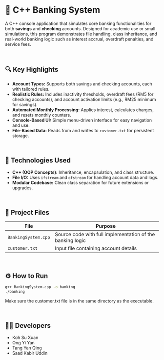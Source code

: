 # 🏦 C++ Banking System

A C++ console application that simulates core banking functionalities for both **savings** and **checking** accounts. Designed for academic use or small simulations, this program demonstrates file handling, class inheritance, and real-world banking logic such as interest accrual, overdraft penalties, and service fees.

<br>

## 🔍 Key Highlights

- **Account Types:** Supports both savings and checking accounts, each with tailored rules.
- **Realistic Rules:** Includes inactivity thresholds, overdraft fees (RM5 for checking accounts), and account activation limits (e.g., RM25 minimum for savings).
- **Automated Monthly Processing:** Applies interest, calculates charges, and resets monthly counters.
- **Console-Based UI:** Simple menu-driven interface for easy navigation and use.
- **File-Based Data:** Reads from and writes to `customer.txt` for persistent storage.

<br>

## 💼 Technologies Used

- **C++ (OOP Concepts):** Inheritance, encapsulation, and class structure.
- **File I/O:** Uses `ifstream` and `ofstream` for handling account data and logs.
- **Modular Codebase:** Clean class separation for future extensions or upgrades.

<br>

## 📂 Project Files

| File               | Purpose                                                       |
|--------------------|---------------------------------------------------------------|
| `BankingSystem.cpp` | Source code with full implementation of the banking logic     |
| `customer.txt`      | Input file containing account details  |


<br>

## ⚙️ How to Run

```bash
g++ BankingSystem.cpp -o banking
./banking
```
Make sure the customer.txt file is in the same directory as the executable.


<br>

## 👨‍💻 Developers
- Koh Su Xuan
- Ong Yi Yan
- Tang Yan Qing
- Saad Kabir Uddin
